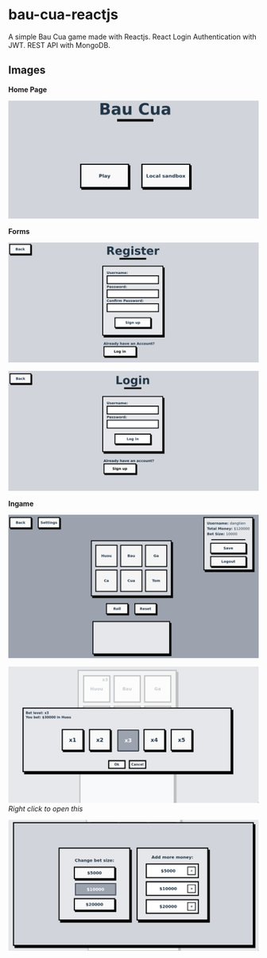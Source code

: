 # bau-cua-reactjs

A simple Bau Cua game made with Reactjs.
React Login Authentication with JWT.
REST API with MongoDB.

## Images

**Home Page**

![BauCua HomePage](./images/homepage.png)

**Forms**

![BauCua Signup Form](./images/signupform.png)

![BauCua Login Form](./images/loginform.png)

**Ingame**

![BauCua Ingame1](./images/ingame1.png)

![BauCua Ingame2](./images/ingame2.png)
    *Right click to open this*

![BauCua Ingame Settings Menu](./images/settingsmenu.png)
